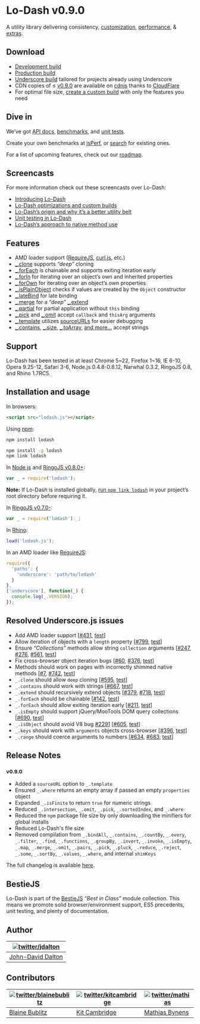 # Lo-Dash v0.9.0

A utility library delivering consistency, [customization](http://lodash.com/custom-builds), [performance](http://lodash.com/benchmarks), & [extras](http://lodash.com/#features).

## Download

 * [Development build](https://raw.github.com/lodash/lodash/0.9.0/lodash.js)
 * [Production build](https://raw.github.com/lodash/lodash/0.9.0/lodash.min.js)
 * [Underscore build](https://raw.github.com/lodash/lodash/0.9.0/lodash.underscore.min.js) tailored for projects already using Underscore
 * CDN copies of ≤ [v0.9.0](http://cdnjs.cloudflare.com/ajax/libs/lodash.js/0.9.0/lodash.min.js) are available on [cdnjs](http://cdnjs.com/) thanks to [CloudFlare](http://www.cloudflare.com/)
 * For optimal file size, [create a custom build](http://lodash.com/custom-builds) with only the features you need

## Dive in

We’ve got [API docs](http://lodash.com/docs), [benchmarks](http://lodash.com/benchmarks), and [unit tests](http://lodash.com/tests).

Create your own benchmarks at [jsPerf](http://jsperf.com), or [search](http://jsperf.com/search?q=lodash) for existing ones.

For a list of upcoming features, check out our [roadmap](https://github.com/lodash/lodash/wiki/Roadmap).

## Screencasts

For more information check out these screencasts over Lo-Dash:

 * [Introducing Lo-Dash](https://vimeo.com/44154599)
 * [Lo-Dash optimizations and custom builds](https://vimeo.com/44154601)
 * [Lo-Dash’s origin and why it’s a better utility belt](https://vimeo.com/44154600)
 * [Unit testing in Lo-Dash](https://vimeo.com/45865290)
 * [Lo-Dash’s approach to native method use](https://vimeo.com/48576012)

## Features

 * AMD loader support ([RequireJS](http://requirejs.org/), [curl.js](https://github.com/cujojs/curl), etc.)
 * [_.clone](http://lodash.com/docs#clone) supports *“deep”* cloning
 * [_.forEach](http://lodash.com/docs#forEach) is chainable and supports exiting iteration early
 * [_.forIn](http://lodash.com/docs#forIn) for iterating over an object’s own and inherited properties
 * [_.forOwn](http://lodash.com/docs#forOwn) for iterating over an object’s own properties
 * [_.isPlainObject](http://lodash.com/docs#isPlainObject) checks if values are created by the `Object` constructor
 * [_.lateBind](http://lodash.com/docs#lateBind) for late binding
 * [_.merge](http://lodash.com/docs#merge) for a *“deep”* [_.extend](http://lodash.com/docs#extend)
 * [_.partial](http://lodash.com/docs#partial) for partial application without `this` binding
 * [_.pick](http://lodash.com/docs#pick) and [_.omit](http://lodash.com/docs#omit) accept `callback` and `thisArg` arguments
 * [_.template](http://lodash.com/docs#template) utilizes [sourceURLs](http://www.html5rocks.com/en/tutorials/developertools/sourcemaps/#toc-sourceurl) for easier debugging
 * [_.contains](http://lodash.com/docs#contains), [_.size](http://lodash.com/docs#size), [_.toArray](http://lodash.com/docs#toArray),
   [and more…](http://lodash.com/docs "_.countBy, _.every, _.filter, _.find, _.forEach, _.groupBy, _.invoke, _.map, _.pluck, _.reduce, _.reduceRight, _.reject, _.some, _.sortBy, _.where") accept strings

## Support

Lo-Dash has been tested in at least Chrome 5~22, Firefox 1~16, IE 6-10, Opera 9.25-12, Safari 3-6, Node.js 0.4.8-0.8.12, Narwhal 0.3.2, RingoJS 0.8, and Rhino 1.7RC5.

## Installation and usage

In browsers:

```html
<script src="lodash.js"></script>
```

Using [npm](http://npmjs.org/):

```bash
npm install lodash

npm install -g lodash
npm link lodash
```

In [Node.js](http://nodejs.org/) and [RingoJS v0.8.0+](http://ringojs.org/):

```js
var _ = require('lodash');
```

**Note:** If Lo-Dash is installed globally, [run `npm link lodash`](http://blog.nodejs.org/2011/03/23/npm-1-0-global-vs-local-installation/) in your project’s root directory before requiring it.

In [RingoJS v0.7.0-](http://ringojs.org/):

```js
var _ = require('lodash')._;
```

In [Rhino](http://www.mozilla.org/rhino/):

```js
load('lodash.js');
```

In an AMD loader like [RequireJS](http://requirejs.org/):

```js
require({
  'paths': {
    'underscore': 'path/to/lodash'
  }
},
['underscore'], function(_) {
  console.log(_.VERSION);
});
```

## Resolved Underscore.js issues

 * Add AMD loader support [[#431](https://github.com/documentcloud/underscore/pull/431), [test](https://github.com/lodash/lodash/blob/0.9.0/test/test.js#L116-138)]
 * Allow iteration of objects with a `length` property [[#799](https://github.com/documentcloud/underscore/pull/799), [test](https://github.com/lodash/lodash/blob/0.9.0/test/test.js#L508-514)]
 * Ensure *“Collections”* methods allow string `collection` arguments [[#247](https://github.com/documentcloud/underscore/issues/247), [#276](https://github.com/documentcloud/underscore/issues/276), [#561](https://github.com/documentcloud/underscore/pull/561), [test](https://github.com/lodash/lodash/blob/0.9.0/test/test.js#L468-485)]
 * Fix cross-browser object iteration bugs [[#60](https://github.com/documentcloud/underscore/issues/60), [#376](https://github.com/documentcloud/underscore/issues/376), [test](https://github.com/lodash/lodash/blob/0.9.0/test/test.js#L521-545)]
 * Methods should work on pages with incorrectly shimmed native methods [[#7](https://github.com/documentcloud/underscore/issues/7), [#742](https://github.com/documentcloud/underscore/issues/742), [test](https://github.com/lodash/lodash/blob/0.9.0/test/test.js#L140-146)]
 * `_.clone` should allow `deep` cloning [[#595](https://github.com/documentcloud/underscore/pull/595), [test](https://github.com/lodash/lodash/blob/0.9.0/test/test.js#L212-223)]
 * `_.contains` should work with strings [[#667](https://github.com/documentcloud/underscore/pull/667), [test](https://github.com/lodash/lodash/blob/0.9.0/test/test.js#L265-274)]
 * `_.extend` should recursively extend objects [[#379](https://github.com/documentcloud/underscore/pull/379), [#718](https://github.com/documentcloud/underscore/issues/718), [test](https://github.com/lodash/lodash/blob/0.9.0/test/test.js#L989-1011)]
 * `_.forEach` should be chainable [[#142](https://github.com/documentcloud/underscore/issues/142), [test](https://github.com/lodash/lodash/blob/0.9.0/test/test.js#L463-466)]
 * `_.forEach` should allow exiting iteration early [[#211](https://github.com/documentcloud/underscore/issues/211), [test](https://github.com/lodash/lodash/blob/0.9.0/test/test.js#L551-569)]
 * `_.isEmpty` should support jQuery/MooTools DOM query collections [[#690](https://github.com/documentcloud/underscore/pull/690), [test](https://github.com/lodash/lodash/blob/0.9.0/test/test.js#L710-715)]
 * `_.isObject` should avoid V8 bug [#2291](http://code.google.com/p/8/issues/detail?id=2291) [[#605](https://github.com/documentcloud/underscore/issues/605), [test](https://github.com/lodash/lodash/blob/0.9.0/test/test.js#L770-782)]
 * `_.keys` should work with `arguments` objects cross-browser [[#396](https://github.com/documentcloud/underscore/issues/396), [test](https://github.com/lodash/lodash/blob/0.9.0/test/test.js#L863-865)]
 * `_.range` should coerce arguments to numbers [[#634](https://github.com/documentcloud/underscore/issues/634), [#683](https://github.com/documentcloud/underscore/issues/683), [test](https://github.com/lodash/lodash/blob/0.9.0/test/test.js#L1264-1267)]

## Release Notes

### <sup>v0.9.0</sup>

 * Added a `sourceURL` option to `_.template`
 * Ensured `_.where` returns an empty array if passed an empty `properties` object
 * Expanded `_.isFinite` to return `true` for numeric strings
 * Reduced `_.intersection`, `_.omit`, `_.pick`, `_.sortedIndex`, and `_.where`
 * Reduced the `npm` package file size by only downloading the minifiers for global installs
 * Reduced Lo-Dash's file size
 * Removed compilation from `_.bindAll`, `_.contains`, `_.countBy`, `_.every`,
   `_.filter`, `_.find`, `_.functions`, `_.groupBy`, `_.invert`, `_.invoke`,
   `_.isEmpty`, `_.map`, `_.merge`, `_.omit`, `_.pairs`, `_.pick`, `_.pluck`,
   `_.reduce`, `_.reject`, `_.some`, `_.sortBy`, `_.values`, `_.where`, and
   internal `shimKeys`

The full changelog is available [here](https://github.com/lodash/lodash/wiki/Changelog).

## BestieJS

Lo-Dash is part of the [BestieJS](https://github.com/bestiejs)  *“Best in Class”* module collection. This means we promote solid browser/environment support, ES5 precedents, unit testing, and plenty of documentation.

## Author

| [![twitter/jdalton](http://gravatar.com/avatar/299a3d891ff1920b69c364d061007043?s=70)](http://twitter.com/jdalton "Follow @jdalton on Twitter") |
|---|
| [John-David Dalton](http://allyoucanleet.com/) |

## Contributors

| [![twitter/blainebublitz](http://gravatar.com/avatar/ac1c67fd906c9fecd823ce302283b4c1?s=70)](http://twitter.com/blainebublitz "Follow @BlaineBublitz on Twitter") | [![twitter/kitcambridge](http://gravatar.com/avatar/6662a1d02f351b5ef2f8b4d815804661?s=70)](https://twitter.com/kitcambridge "Follow @kitcambridge on Twitter") | [![twitter/mathias](http://gravatar.com/avatar/24e08a9ea84deb17ae121074d0f17125?s=70)](http://twitter.com/mathias "Follow @mathias on Twitter") |
|---|---|---|
| [Blaine Bublitz](http://iceddev.com/) | [Kit Cambridge](http://kitcambridge.github.io/) | [Mathias Bynens](http://mathiasbynens.be/) |
